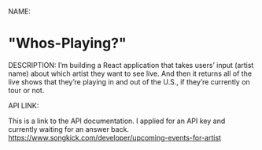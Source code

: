 NAME:
# "Whos-Playing?"

DESCRIPTION:
I’m building a React application that takes users’ input (artist name) about which artist they want to see live. And then it returns all of the live shows that they’re playing in and out of the U.S., if they’re currently on tour or not.

API LINK:

This is a link to the API documentation. I applied for an API key and currently waiting for an answer back.
https://www.songkick.com/developer/upcoming-events-for-artist

